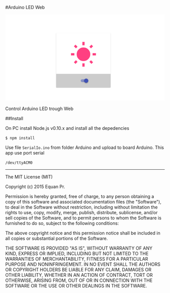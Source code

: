 #Arduino LED Web


![onfoo ui](https://raw.githubusercontent.com/jsiot/arduino-led-web/master/screenshot/onoff.png)


Control Arduino LED trough Web

##Install

On PC install Node.js v0.10.x and install all the depedencies

    $ npm install
    
Use file `SerialIo.ino` from folder Arduino and upload to board Arduino. This app use port serial

    /dev/ttyACM0


---

The MIT License (MIT)

Copyright (c) 2015 Equan Pr.

Permission is hereby granted, free of charge, to any person obtaining a copy
of this software and associated documentation files (the "Software"), to deal
in the Software without restriction, including without limitation the rights
to use, copy, modify, merge, publish, distribute, sublicense, and/or sell
copies of the Software, and to permit persons to whom the Software is
furnished to do so, subject to the following conditions:

The above copyright notice and this permission notice shall be included in
all copies or substantial portions of the Software.

THE SOFTWARE IS PROVIDED "AS IS", WITHOUT WARRANTY OF ANY KIND, EXPRESS OR
IMPLIED, INCLUDING BUT NOT LIMITED TO THE WARRANTIES OF MERCHANTABILITY,
FITNESS FOR A PARTICULAR PURPOSE AND NONINFRINGEMENT. IN NO EVENT SHALL THE
AUTHORS OR COPYRIGHT HOLDERS BE LIABLE FOR ANY CLAIM, DAMAGES OR OTHER
LIABILITY, WHETHER IN AN ACTION OF CONTRACT, TORT OR OTHERWISE, ARISING FROM,
OUT OF OR IN CONNECTION WITH THE SOFTWARE OR THE USE OR OTHER DEALINGS IN
THE SOFTWARE.
